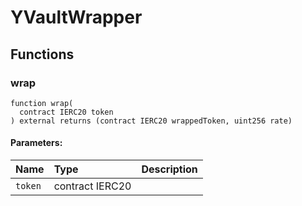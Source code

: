 # YVaultWrapper





## Functions
### wrap
```solidity
function wrap(
  contract IERC20 token
) external returns (contract IERC20 wrappedToken, uint256 rate)
```


#### Parameters:
| Name | Type | Description                                                          |
| :--- | :--- | :------------------------------------------------------------------- |
|`token` | contract IERC20 | 


